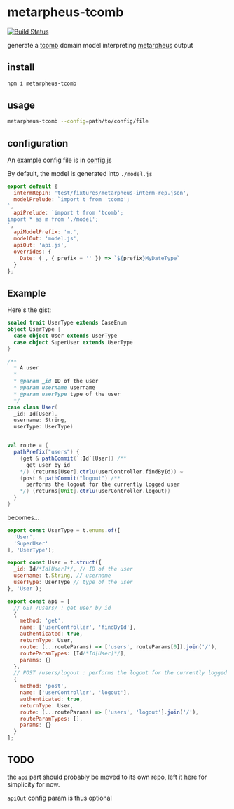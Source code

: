 # metarpheus-tcomb

[![Build Status](https://travis-ci.org/buildo/metarpheus-tcomb.svg?branch=master)](https://travis-ci.org/buildo/metarpheus)

generate a [tcomb](https://github.com/gcanti/tcomb) domain model interpreting [metarpheus](https://github.com/buildo/metarpheus) output

## install

```sh
npm i metarpheus-tcomb
```

## usage

```sh
metarpheus-tcomb --config=path/to/config/file
```

## configuration

An example config file is in [config.js](https://github.com/buildo/metarpheus-tcomb/blob/master/test/fixtures/config.js)

By default, the model is generated into `./model.js`

```js
export default {
  intermRepIn: 'test/fixtures/metarpheus-interm-rep.json',
  modelPrelude: `import t from 'tcomb';
`,
  apiPrelude: `import t from 'tcomb';
import * as m from './model';
`,
  apiModelPrefix: 'm.',
  modelOut: 'model.js',
  apiOut: 'api.js',
  overrides: {
    Date: (_, { prefix = '' }) => `${prefix}MyDateType`
  }
};
```

## Example

Here's the gist:

```scala
sealed trait UserType extends CaseEnum
object UserType {
  case object User extends UserType
  case object SuperUser extends UserType
}

/**
  * A user
  *
  * @param _id ID of the user
  * @param username username
  * @param userType type of the user
  */
case class User(
  _id: Id[User],
  username: String,
  userType: UserType)


val route = {
  pathPrefix("users") {
    (get & pathCommit(`:Id`[User]) /**
      get user by id
    */) (returns[User].ctrlu(userController.findById)) ~
    (post & pathCommit("logout") /**
      performs the logout for the currently logged user
    */) (returns[Unit].ctrlu(userController.logout))
  }
}

```

becomes...

```js
export const UserType = t.enums.of([
  'User',
  'SuperUser'
], 'UserType');

export const User = t.struct({
  _id: Id/*Id[User]*/, // ID of the user
  username: t.String, // username
  userType: UserType // type of the user
}, 'User');

export const api = [
  // GET /users/ : get user by id
  {
    method: 'get',
    name: ['userController', 'findById'],
    authenticated: true,
    returnType: User,
    route: (...routeParams) => ['users', routeParams[0]].join('/'),
    routeParamTypes: [Id/*Id[User]*/],
    params: {}
  },
  // POST /users/logout : performs the logout for the currently logged user
  {
    method: 'post',
    name: ['userController', 'logout'],
    authenticated: true,
    returnType: User,
    route: (...routeParams) => ['users', 'logout'].join('/'),
    routeParamTypes: [],
    params: {}
  }
];
```

## TODO

the `api` part should probably be moved to its own repo, left it here for simplicity for now.

`apiOut` config param is thus optional
